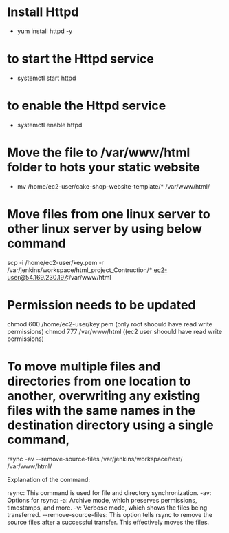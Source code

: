 # Install Httpd
- yum install httpd -y

# to  start  the Httpd service
 - systemctl start httpd

 # to  enable the Httpd service
 - systemctl enable  httpd
 
#  Move the file  to /var/www/html folder to hots your static website 
- mv /home/ec2-user/cake-shop-website-template/* /var/www/html/


#  Move files from one linux server to other linux server by using below command 
scp -i /home/ec2-user/key.pem -r /var/jenkins/workspace/html_project_Contruction/* ec2-user@54.169.230.197:/var/www/html

# Permission needs to be updated 
   chmod 600 /home/ec2-user/key.pem      (only root shoould have read write permissions)
   chmod 777 /var/www/html                ((ec2 user shoould have read write permissions)       


# To move multiple files and directories from one location to another, overwriting any existing files with the same names in the destination directory using a single command, 
rsync -av --remove-source-files /var/jenkins/workspace/test/ /var/www/html/


Explanation of the command:

rsync: This command is used for file and directory synchronization.
-av: Options for rsync:
-a: Archive mode, which preserves permissions, timestamps, and more.
-v: Verbose mode, which shows the files being transferred.
--remove-source-files: This option tells rsync to remove the source files after a successful transfer. This effectively moves the files.

   
